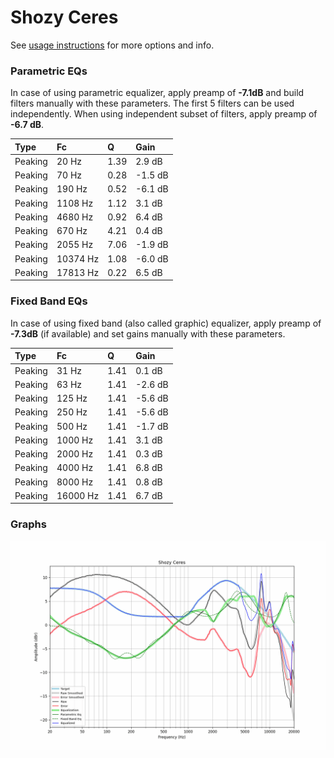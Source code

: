 # Shozy Ceres
See [usage instructions](https://github.com/jaakkopasanen/AutoEq#usage) for more options and info.

### Parametric EQs
In case of using parametric equalizer, apply preamp of **-7.1dB** and build filters manually
with these parameters. The first 5 filters can be used independently.
When using independent subset of filters, apply preamp of **-6.7 dB**.

| Type    | Fc       |    Q | Gain    |
|:--------|:---------|:-----|:--------|
| Peaking | 20 Hz    | 1.39 | 2.9 dB  |
| Peaking | 70 Hz    | 0.28 | -1.5 dB |
| Peaking | 190 Hz   | 0.52 | -6.1 dB |
| Peaking | 1108 Hz  | 1.12 | 3.1 dB  |
| Peaking | 4680 Hz  | 0.92 | 6.4 dB  |
| Peaking | 670 Hz   | 4.21 | 0.4 dB  |
| Peaking | 2055 Hz  | 7.06 | -1.9 dB |
| Peaking | 10374 Hz | 1.08 | -6.0 dB |
| Peaking | 17813 Hz | 0.22 | 6.5 dB  |

### Fixed Band EQs
In case of using fixed band (also called graphic) equalizer, apply preamp of **-7.3dB**
(if available) and set gains manually with these parameters.

| Type    | Fc       |    Q | Gain    |
|:--------|:---------|:-----|:--------|
| Peaking | 31 Hz    | 1.41 | 0.1 dB  |
| Peaking | 63 Hz    | 1.41 | -2.6 dB |
| Peaking | 125 Hz   | 1.41 | -5.6 dB |
| Peaking | 250 Hz   | 1.41 | -5.6 dB |
| Peaking | 500 Hz   | 1.41 | -1.7 dB |
| Peaking | 1000 Hz  | 1.41 | 3.1 dB  |
| Peaking | 2000 Hz  | 1.41 | 0.3 dB  |
| Peaking | 4000 Hz  | 1.41 | 6.8 dB  |
| Peaking | 8000 Hz  | 1.41 | 0.8 dB  |
| Peaking | 16000 Hz | 1.41 | 6.7 dB  |

### Graphs
![](./Shozy%20Ceres.png)